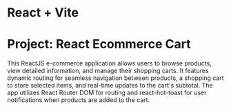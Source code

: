 # React + Vite
# Project: React Ecommerce Cart

This ReactJS e-commerce application allows users to browse products, view detailed information, and manage their shopping carts. It features dynamic routing for seamless navigation between products, a shopping cart to store selected items, and real-time updates to the cart's subtotal. The app utilizes React Router DOM for routing and react-hot-toast for user notifications when products are added to the cart.


 
